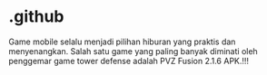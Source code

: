 # .github
Game mobile selalu menjadi pilihan hiburan yang praktis dan menyenangkan. Salah satu game yang paling banyak diminati oleh penggemar game tower defense adalah PVZ Fusion 2.1.6 APK.!!!
